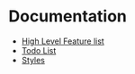 # Documentation

- [High Level Feature list](feature-list.md)
- [Todo List](todo-list.md)
- [Styles](styles.md)

